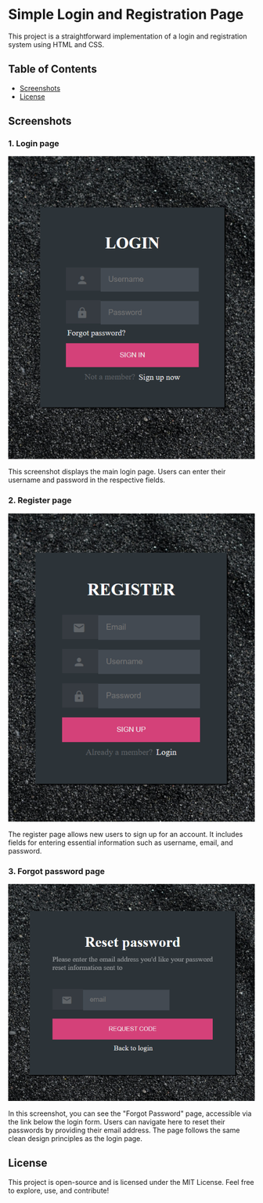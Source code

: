 # Simple Login and Registration Page
This project is a straightforward implementation of a login and registration system using HTML and CSS.

## Table of Contents

- [Screenshots](#screenshots)
- [License](#license)


## Screenshots
### 1. Login page
![Login Page](screenshots/screenshotlogin.png)

This screenshot displays the main login page. Users can enter their username and password in the respective fields.

### 2. Register page
![Login Page](screenshots/screenshotRegister.png)

The register page allows new users to sign up for an account. It includes fields for entering essential information such as username, email, and password.

### 3. Forgot password page
![Login Page](screenshots/screenshotReset.png)

In this screenshot, you can see the "Forgot Password" page, accessible via the link below the login form. Users can navigate here to reset their passwords by providing their email address. The page follows the same clean design principles as the login page.

## License
This project is open-source and is licensed under the MIT License. Feel free to explore, use, and contribute!
